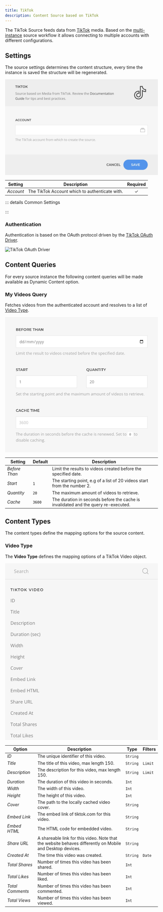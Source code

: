 ```yaml
---
title: TikTok
description: Content Source based on TikTok
---
```


<!--@include: ../_partials/provider-intro-->

The TikTok Source feeds data from [TikTok](https://www.vimeo.com) media. Based on the [multi-instance](/essentials-for-yootheme-pro/addons/sources/multi-instance-sources) source workflow it allows connecting to multiple accounts with different configurations.

## Settings

The source settings determines the content structure, every time the instance is saved the structure will be regenerated.

![TikTok Source Configuration](../assets/providers/tiktok-config.webp)

| Setting | Description | Required |
| --- | --- | :---: |
| *Account* | The TikTok Account which to authenticate with. | &#x2713; |

::: details Common Settings

<!--@include: ../_partials/provider-common-settings-->

:::

### Authentication

Authentication is based on the OAuth protocol driven by the [TikTok OAuth Driver](/essentials-for-yootheme-pro/auth/tiktok).

![TikTok OAuth Driver](/essentials-for-yootheme-pro/auth/assets/driver/tiktok-oauth.webp)

## Content Queries

For every source instance the following content queries will be made available as Dynamic Content option.

### My Videos Query

Fetches videos from the authenticated account and resolves to a list of [Video Type](#video-type).

![TikTok Videos Query](../assets/providers/tiktok-query-videos.webp)

| Setting | Default | Description |
| --- | --- | --- |
| *Before Than* | | Limit the results to videos created before the specified date. |
| *Start* | `1` | The starting point, e.g of a list of 20 videos start from the number 2. |
| *Quantity* | `20` | The maximum amount of videos to retrieve. |
| *Cache* | `3600` | The duration in seconds before the cache is invalidated and the query re-executed. |

## Content Types

The content types define the mapping options for the source content.

### Video Type

The **Video Type** defines the mapping options of a TikTok Video object.

![TikTok Video Mapping](../assets/providers/tiktok-type-video.webp)

| Option | Description | Type | Filters |
| --- | --- | --- | --- |
| *ID* | The unique identifier of this video. | `String` |
| *Title* | The title of this video, max length 150. | `String` | `Limit` |
| *Description* | The description for this video, max length 150. | `String` | `Limit` |
| *Duration* | The duration of this video in seconds. | `Int` |
| *Width* | The width of this video. | `Int` |
| *Height* | The height of this video. | `Int` |
| *Cover* | The path to the locally cached video cover. | `String` |
| *Embed Link* | The embed link of tiktok.com for this video. | `String` |
| *Embed HTML* | The HTML code for embedded video. | `String` |
| *Share URL* | A shareable link for this video. Note that the website behaves differently on Mobile and Desktop devices. | `String` |
| *Created At* | The time this video was created. | `String` | `Date` |
| *Total Shares* | Number of times this video has been shared. | `Int` |
| *Total Likes* | Number of times this video has been liked. | `Int` |
| *Total Comments* | Number of times this video has been commented. | `Int` |
| *Total Views* | Number of times this video has been viewed. | `Int` |
